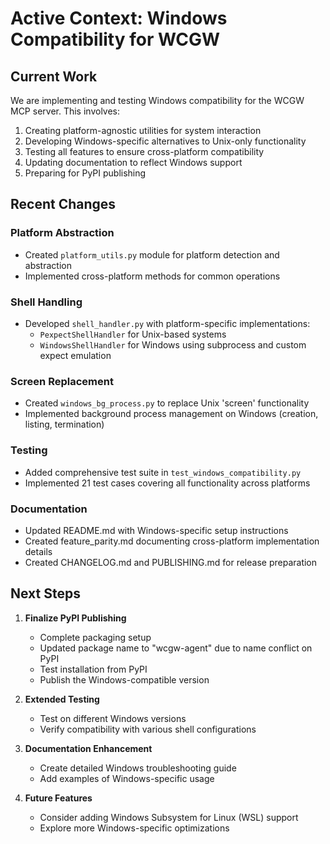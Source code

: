 # Active Context: Windows Compatibility for WCGW

## Current Work

We are implementing and testing Windows compatibility for the WCGW MCP server. This involves:

1. Creating platform-agnostic utilities for system interaction
2. Developing Windows-specific alternatives to Unix-only functionality
3. Testing all features to ensure cross-platform compatibility
4. Updating documentation to reflect Windows support
5. Preparing for PyPI publishing

## Recent Changes

### Platform Abstraction
- Created `platform_utils.py` module for platform detection and abstraction
- Implemented cross-platform methods for common operations

### Shell Handling
- Developed `shell_handler.py` with platform-specific implementations:
  - `PexpectShellHandler` for Unix-based systems
  - `WindowsShellHandler` for Windows using subprocess and custom expect emulation

### Screen Replacement
- Created `windows_bg_process.py` to replace Unix 'screen' functionality
- Implemented background process management on Windows (creation, listing, termination)

### Testing
- Added comprehensive test suite in `test_windows_compatibility.py`
- Implemented 21 test cases covering all functionality across platforms

### Documentation
- Updated README.md with Windows-specific setup instructions
- Created feature_parity.md documenting cross-platform implementation details
- Created CHANGELOG.md and PUBLISHING.md for release preparation

## Next Steps

1. **Finalize PyPI Publishing**
   - Complete packaging setup
   - Updated package name to "wcgw-agent" due to name conflict on PyPI
   - Test installation from PyPI
   - Publish the Windows-compatible version

2. **Extended Testing**
   - Test on different Windows versions
   - Verify compatibility with various shell configurations

3. **Documentation Enhancement**
   - Create detailed Windows troubleshooting guide
   - Add examples of Windows-specific usage

4. **Future Features**
   - Consider adding Windows Subsystem for Linux (WSL) support
   - Explore more Windows-specific optimizations